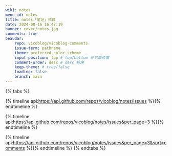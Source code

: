 ```yaml
---
wiki: notes
menu_id: notes
title: notes「笔记」栏目
date: 2024-08-16 16:47:19
banner: cover/notes.jpg
comments: true
beaudar:
    repo: vicoblog/vicoblog-comments
    issue-term: pathname
    theme: preferred-color-scheme
    input-position: top # top/bottom 评论框位置
    comment-order: desc # desc 排序
    keep-theme: # true/false
    loading: false
    branch: main
---
```


{% tabs %}
<!-- tab 全部 -->
{% timeline api:https://api.github.com/repos/vicoblog/notes/issues %}{% endtimeline %}
<!-- tab 最新3条 -->
{% timeline api:https://api.github.com/repos/vicoblog/notes/issues&per_page=3 %}{% endtimeline %}
<!-- tab 最多回顾 -->
{% timeline api:https://api.github.com/repos/vicoblog/notes/issues&per_page=3&sort=comments %}{% endtimeline %}
{% endtabs %}
